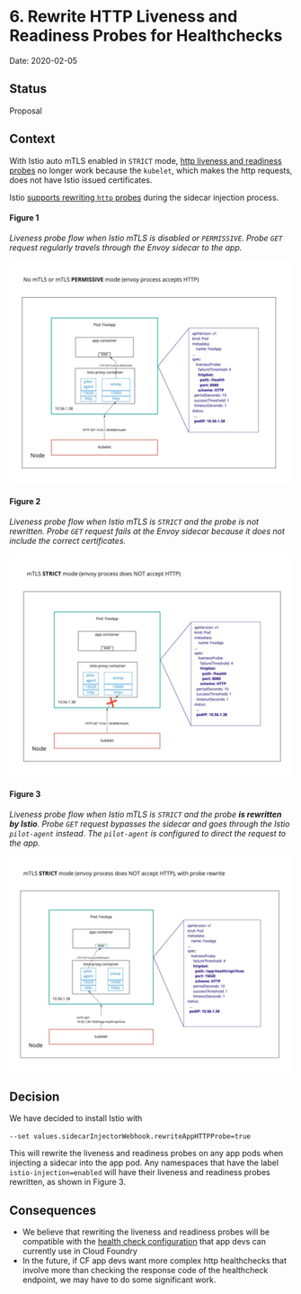 # 6. Rewrite HTTP Liveness and Readiness Probes for Healthchecks

Date: 2020-02-05

## Status

Proposal

## Context
With Istio auto mTLS enabled in `STRICT` mode, [http liveness and readiness
probes](https://kubernetes.io/docs/tasks/configure-pod-container/configure-liveness-readiness-startup-probes/) no longer work because the `kubelet`, which makes the http requests, does not have Istio issued certificates.

Istio [supports rewriting `http` probes](https://istio.io/docs/ops/configuration/mesh/app-health-check/#enable-globally-via-install-option) during the sidecar injection process.

#### Figure 1
_Liveness probe flow when Istio mTLS is disabled or `PERMISSIVE`. Probe `GET` request regularly travels through the Envoy sidecar to the app._

![No mTLS/PERMISSIVE mTLS mode liveness probe diagram](../assets/liveness-probe-adr-1.png)

#### Figure 2
_Liveness probe flow when Istio mTLS is `STRICT` and the probe is not rewritten. Probe `GET` request fails at the Envoy sidecar because it does not include the correct certificates._

![STRICT mTLS liveness probe diagram with no probe rewrite](../assets/liveness-probe-adr-2.png)

#### Figure 3
_Liveness probe flow when Istio mTLS is `STRICT` and the probe **is rewritten by Istio**. Probe `GET` request bypasses the sidecar and goes through the Istio `pilot-agent` instead. The `pilot-agent` is configured to direct the request to the app._

![STRICT mTLS liveness probe diagram with probe rewrite](../assets/liveness-probe-adr-3.png)


## Decision
We have decided to install Istio with

`--set values.sidecarInjectorWebhook.rewriteAppHTTPProbe=true`

This will rewrite the liveness and readiness probes on any app pods when injecting a sidecar into the app pod. Any namespaces that have the label `istio-injection=enabled` will have their liveness and readiness probes rewritten, as shown in Figure 3.

## Consequences
* We believe that rewriting the liveness and readiness probes will be compatible with the [health check configuration](https://docs.cloudfoundry.org/devguide/deploy-apps/healthchecks.html) that app devs can currently use in Cloud Foundry
* In the future, if CF app devs want more complex http healthchecks that involve more than checking the response code of the healthcheck endpoint, we may have to do some significant work.
